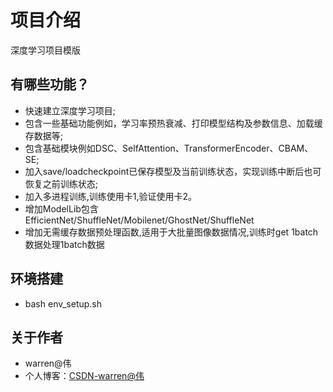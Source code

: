 # 项目介绍
深度学习项目模版

## 有哪些功能？
* 快速建立深度学习项目;
* 包含一些基础功能例如，学习率预热衰减、打印模型结构及参数信息、加载缓存数据等;
* 包含基础模块例如DSC、SelfAttention、TransformerEncoder、CBAM、SE;
* 加入save/loadcheckpoint已保存模型及当前训练状态，实现训练中断后也可恢复之前训练状态;
* 加入多进程训练,训练使用卡1,验证使用卡2。
* 增加ModelLib包含EfficientNet/ShuffleNet/Mobilenet/GhostNet/ShuffleNet
* 增加无需缓存数据预处理函数,适用于大批量图像数据情况,训练时get 1batch数据处理1batch数据

## 环境搭建
* bash env_setup.sh

## 关于作者
* warren@伟
* 个人博客：[CSDN-warren@伟](https://blog.csdn.net/warren103098?type=blog)